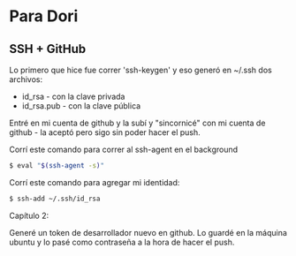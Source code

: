 # Para Dori

## SSH + GitHub

Lo primero que hice fue correr 'ssh-keygen' y eso generó en ~/.ssh dos archivos:

- id_rsa - con la clave privada
- id_rsa.pub - con la clave pública

Entré en mi cuenta de github y la subí y "sincornicé" con mi cuenta de github - la aceptó pero sigo sin poder hacer el push.

Corrí este comando para correr al ssh-agent en el background

```sh
$ eval "$(ssh-agent -s)"
```

Corrí este comando para agregar mi identidad:

```sh
$ ssh-add ~/.ssh/id_rsa

```

Capítulo 2:

Generé un token de desarrollador nuevo en github. Lo guardé en la máquina ubuntu y lo pasé como contraseña a la hora de hacer el push.

